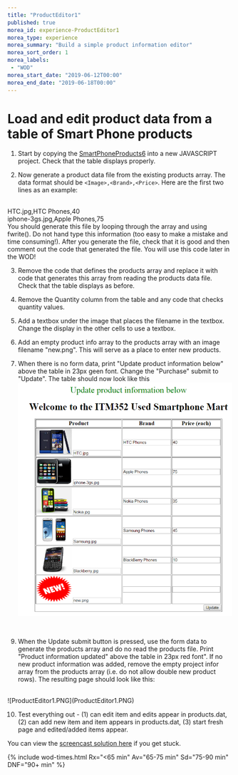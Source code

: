```yaml
--- 
title: "ProductEditor1" 
published: true 
morea_id: experience-ProductEditor1
morea_type: experience 
morea_summary: "Build a simple product information editor"
morea_sort_order: 1 
morea_labels:
 - "WOD"
morea_start_date: "2019-06-12T00:00"
morea_end_date: "2019-06-18T00:00"
---
```


# Load and edit product data from a table of Smart Phone products

1. Start by copying the [SmartPhoneProducts6](../120.functions/experience-SmartPhoneProducts6.html) into a new JAVASCRIPT project. Check that the table displays properly.

2. Now generate a product data file from the existing products array. The data format should be `<Image>,<Brand>,<Price>`. Here are the first two lines as an example:
<br>
HTC.jpg,HTC Phones,40
<br>
iphone-3gs.jpg,Apple Phones,75
<br>
You should generate this file by looping through the array and using fwrite(). Do not hand type this information (too easy to make a mistake and time consuming!). After you generate the file, check that it is good and then comment out the code that generated the file. You will use this code later in the WOD!

3. Remove the code that defines the products array and replace it with code that generates this array from reading the products data file. Check that the table displays as before.

4. Remove the Quantity column from the table and any code that checks quantity values.

5. Add a textbox under the image that places the filename in the textbox. Change the display in the other cells to use a textbox. 

7. Add an empty product info array to the products array with an image filename "new.png". This will serve as a place to enter new products. 

8. When there is no form data, print "Update product information below" above the table in 23px geen font. Change the "Purchase" submit to "Update". The table should now look like this <br>
![ProductEditor1_start.PNG](ProductEditor1_start.PNG)
<br>

9. When the Update submit button is pressed, use the form data to generate the products array and do no read the products file. Print "Product information updated" above the table in 23px red font". If no new product information was added, remove the empty project infor array from the products array (i.e. do not allow double new product rows). The resulting page should look like this:
<br>
![ProductEditor1.PNG](ProductEditor1.PNG)
<br>

10. Test everything out - (1) can edit item and edits appear in products.dat, (2) can add new item and item appears in products.dat, (3) start fresh page and edited/added items appear.

You can view the [screencast solution here](http://youtu.be/siOl2bFuh1g) if you get stuck.

{% include wod-times.html Rx="<65 min" Av="65-75 min" Sd="75-90 min" DNF="90+ min" %}